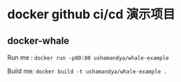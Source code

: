 # docker github ci/cd 演示项目
## docker-whale

Run me : `docker run -p80:80 ushamandya/whale-example`

Build me: `docker build -t ushamandya/whale-example .`
